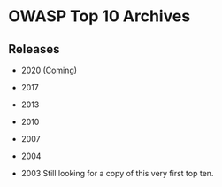 # OWASP Top 10 Archives

## Releases

* 2020 (Coming)

* 2017

* 2013

* 2010

* 2007

* 2004
  
* 2003
  Still looking for a copy of this very first top ten.
